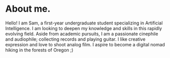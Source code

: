 # About me.

Hello! I am Sam, a first-year undergraduate student specializing in Artificial Intelligence. I am looking to deepen my knowledge and skills in this rapidly evolving field. Aside from academic pursuits, I am a passionate cinephile and audiophile; collecting records and playing guitar. I like creative expression and love to shoot analog film. I aspire to become a digital nomad hiking in the forests of Oregon ;) 
